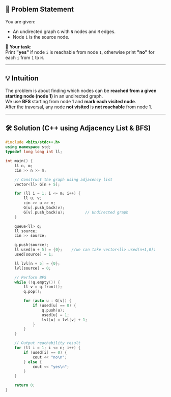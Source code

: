 ## 📘 Problem Statement

You are given:
- An undirected graph `G` with `N` nodes and `M` edges.
- Node `1` is the source node.

🧩 **Your task**:  
Print **"yes"** if node `i` is reachable from node `1`, otherwise print **"no"** for each `i` from `1` to `N`.

---

## 💡 Intuition

The problem is about finding which nodes can be **reached from a given starting node (node 1)** in an undirected graph.  
We use **BFS** starting from node 1 and **mark each visited node**.  
After the traversal, any node **not visited** is **not reachable** from node 1.

---

## 🛠️ Solution (C++ using Adjacency List & BFS)

```cpp
#include <bits/stdc++.h>
using namespace std;
typedef long long int ll;

int main() {
    ll n, m;
    cin >> n >> m;

    // Construct the graph using adjacency list
    vector<ll> G[n + 5];

    for (ll i = 1; i <= m; i++) {
        ll u, v;
        cin >> u >> v;
        G[u].push_back(v);
        G[v].push_back(u);         // Undirected graph
    }

    queue<ll> q;
    ll source;
    cin >> source;

    q.push(source);
    ll used[n + 5] = {0};    //we can take vector<ll> used(n+1,0);
    used[source] = 1;

    ll lvl[n + 5] = {0};
    lvl[source] = 0;

    // Perform BFS
    while (!q.empty()) {
        ll v = q.front();
        q.pop();

        for (auto u : G[v]) {
            if (used[u] == 0) {
                q.push(u);
                used[u] = 1;
                lvl[u] = lvl[v] + 1;
            }
        }
    }

    // Output reachability result
    for (ll i = 1; i <= n; i++) {
        if (used[i] == 0) {
            cout << "no\n";
        } else {
            cout << "yes\n";
        }
    }

    return 0;
}

